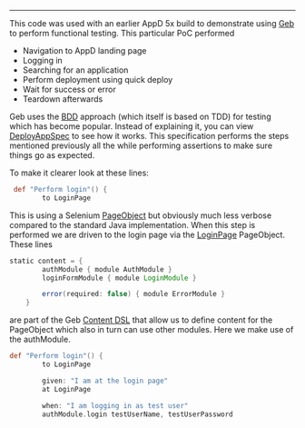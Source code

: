 ---
This code was used with an earlier AppD 5x build to demonstrate using [Geb](http://www.gebish.org/) to perform functional testing. This particular PoC performed
* Navigation to AppD landing page
* Logging in
* Searching for an application
* Perform deployment using quick deploy
* Wait for success or error
* Teardown afterwards

Geb uses the [BDD](http://en.wikipedia.org/wiki/Behavior-driven_development) approach (which itself is based on TDD) for testing which has become popular. Instead of explaining it, you can view [DeployAppSpec](functional-tests/src/test/groovy/specs/DeployAppSpec.groovy) to see how it works. This specification performs the steps mentioned previously all the while performing assertions to make sure things go as expected.

To make it clearer look at these lines:

```groovy
 def "Perform login"() {
        to LoginPage

```
This is using a Selenium [PageObject](https://code.google.com/p/selenium/wiki/PageObjects) but obviously much less verbose compared to the standard Java implementation. When this step is performed we are driven to the login page via the [LoginPage](functional-tests/src/test/groovy/pages/LoginPage.groovy) PageObject. These lines
```groovy
static content = {
        authModule { module AuthModule }
        loginFormModule { module LoginModule }

        error(required: false) { module ErrorModule }
    }
```
are part of the Geb [Content DSL](http://www.gebish.org/manual/current/pages.html#the_content_dsl) that allow us to define content for the PageObject which also in turn can use other modules. Here we make use of the authModule.
```groovy
def "Perform login"() {
        to LoginPage

        given: "I am at the login page"
        at LoginPage

        when: "I am logging in as test user"
        authModule.login testUserName, testUserPassword
```

